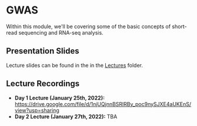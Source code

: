 # GWAS
Within this module, we'll be covering some of the basic concepts of short-read sequencing and RNA-seq analysis.

## Presentation Slides
Lecture slides can be found in the in the [Lectures](https://github.com/biom262/cmm262-2022/tree/main/module-4-rnaseq/Lectures) folder.
## Lecture Recordings

* **Day 1 Lecture (January 25th, 2022):** https://drive.google.com/file/d/1njUQjnnBSRlRBy_poc9nySJXE4aUKEnS/view?usp=sharing
* **Day 2 Lecture (January 27th, 2022):** TBA
